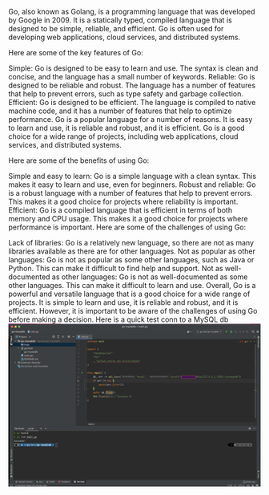 
Go, also known as Golang, is a programming language that was developed by Google in 2009. It is a statically typed, compiled language that is designed to be simple, reliable, and efficient. Go is often used for developing web applications, cloud services, and distributed systems.

Here are some of the key features of Go:

Simple: Go is designed to be easy to learn and use. The syntax is clean and concise, and the language has a small number of keywords.
Reliable: Go is designed to be reliable and robust. The language has a number of features that help to prevent errors, such as type safety and garbage collection.
Efficient: Go is designed to be efficient. The language is compiled to native machine code, and it has a number of features that help to optimize performance.
Go is a popular language for a number of reasons. It is easy to learn and use, it is reliable and robust, and it is efficient. Go is a good choice for a wide range of projects, including web applications, cloud services, and distributed systems.

Here are some of the benefits of using Go:

Simple and easy to learn: Go is a simple language with a clean syntax. This makes it easy to learn and use, even for beginners.
Robust and reliable: Go is a robust language with a number of features that help to prevent errors. This makes it a good choice for projects where reliability is important.
Efficient: Go is a compiled language that is efficient in terms of both memory and CPU usage. This makes it a good choice for projects where performance is important.
Here are some of the challenges of using Go:

Lack of libraries: Go is a relatively new language, so there are not as many libraries available as there are for other languages.
Not as popular as other languages: Go is not as popular as some other languages, such as Java or Python. This can make it difficult to find help and support.
Not as well-documented as other languages: Go is not as well-documented as some other languages. This can make it difficult to learn and use.
Overall, Go is a powerful and versatile language that is a good choice for a wide range of projects. It is simple to learn and use, it is reliable and robust, and it is efficient. However, it is important to be aware of the challenges of using Go before making a decision.
Here is a quick test conn to a MySQL db
![](imgs/aquickGoMySQLtest.png)
